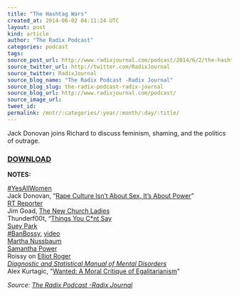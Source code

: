 ```yaml
---
title: "The Hashtag Wars"
created_at: 2014-06-02 04:11:24 UTC
layout: post
kind: article
author: "The Radix Podcast"
categories: podcast
tags: 
source_post_url: http://www.radixjournal.com/podcast/2014/6/2/the-hashtag-wars
source_twitter_url: http://twitter.com/RadixJournal
source_twitter: RadixJournal
source_blog_name: "The Radix Podcast -Radix Journal"
source_blog_slug: the-radix-podcast-radix-journal
source_blog_url: http://www.radixjournal.com/podcast/
source_image_url: 
tweet_id:
permalink: /mntr/:categories/:year/:month/:day/:title/
---
```

<p>Jack Donovan joins Richard to discuss feminism, shaming, and the politics of outrage.  </p>



<h3><a href="https://soundcloud.com/vanguard-podcast/the-hashtag-wars">DOWNLOAD</a></h3><p><strong>NOTES:</strong>  </p>

<p><a href="https://twitter.com/hashtag/YesAllWomen?f=realtime&amp;src=hash">#YesAllWomen</a> <br />
Jack Donovan, “<a href="http://www.radixjournal.com/journal/2014/5/25/rape-culture-isnt-about-sex-its-about-power">Rape Culture Isn’t About Sex, It’s About Power</a>” <br />
<a href="http://www.thedailybeast.com/cheats/2014/03/05/rt-anchor-quits-on-air.html">RT Reporter</a> <br />
Jim Goad, <a href="http://thoughtcatalog.com/jim-goad/2014/04/the-new-church-ladies/">The New Church Ladies</a> <br />
Thunderf00t, “<a href="https://www.youtube.com/watch?v=KbG8DvRKoJw&amp;list=UUmb8hO2ilV9vRa8cilis88A">Things You C*nt Say</a> <br />
<a href="https://twitter.com/suey_park">Suey Park</a> <br />
<a href="http://banbossy.com">#BanBossy</a>, <a href="https://www.youtube.com/watch?v=6dynbzMlCcw">video</a> <br />
<a href="http://en.wikipedia.org/wiki/Martha_Nussbaum">Martha Nussbaum</a> <br />
<a href="http://en.wikipedia.org/wiki/Samantha_Power">Samantha Power</a> <br />
Roissy on <a href="https://heartiste.wordpress.com/2014/05/26/the-psychosis-of-the-effeminate-male/">Elliot Roger</a> <br />
<em><a href="http://en.wikipedia.org/wiki/Diagnostic_and_Statistical_Manual_of_Mental_Disorders">Diagnostic and Statistical Manual of Mental Disorders</a></em> <br />
Alex Kurtagic, "<a href="https://www.youtube.com/watch?v=dP2wZLoNgr8">Wanted: A Moral Critique of Egalitarianism</a>" </p><div class="">
    <i>Source: <a href="http://www.radixjournal.com/podcast/">The Radix Podcast -Radix Journal</a></i>
</div>
